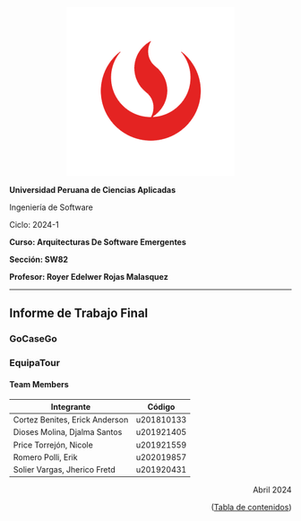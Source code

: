 <div align="center">
  <img src="https://raw.githubusercontent.com/GoCaseGo-Arquitectura-Emergentes/upc-pre-202401-si728-sw82-GoCaseGo-report/main/Resources/cover/UPC.png" alt="UPC">
</div>

**Universidad Peruana de Ciencias Aplicadas**

Ingeniería de Software

Ciclo: 2024-1

**Curso: Arquitecturas De Software Emergentes**

**Sección: SW82**

**Profesor: Royer Edelwer Rojas Malasquez**

----
## Informe de Trabajo Final
### GoCaseGo

### EquipaTour
#### Team Members 
| Integrante                  | Código         |
|---------------------------------|----------------|
| Cortez Benites, Erick Anderson    | u201810133     |
| Dioses Molina, Djalma Santos  | u201921405     |
| Price Torrejón, Nicole              | u201921559     |
| Romero Polli, Erik     | u202019857     |
| Solier Vargas, Jherico Fretd        | u201920431     |


<div align="right">Abril 2024</div>
<p align="right">(<a href="https://github.com/GoCaseGo-Arquitectura-Emergentes/upc-pre-202401-si728-sw82-GoCaseGo-report/blob/main/Tabla_de_Contenidos.md">Tabla de contenidos</a>)</p>
